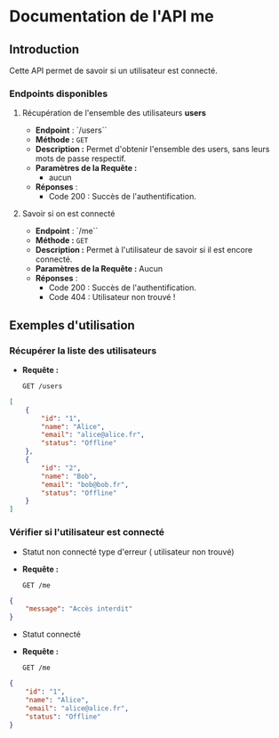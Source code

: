 # Documentation de l'API me

## Introduction

Cette API permet de savoir si un utilisateur est connecté. 

### Endpoints disponibles

1. Récupération de l'ensemble des utilisateurs **users**

    - **Endpoint** : `/users``
    - **Méthode :** `GET`
    - **Description :** Permet d'obtenir l'ensemble des users, sans leurs mots de passe respectif.
    - **Paramètres de la Requête :**
        - aucun
    - **Réponses** :
        - Code 200 : Succès de l'authentification.

2. Savoir si on est connecté 

    - **Endpoint** : `/me``
    - **Méthode :** `GET`
    - **Description :** Permet à l'utilisateur de savoir si il est encore connecté.
    - **Paramètres de la Requête :** Aucun
    - **Réponses** :
        - Code 200 : Succès de l'authentification.
        - Code 404 : Utilisateur non trouvé !


## Exemples d'utilisation

### Récupérer la liste des utilisateurs

- **Requête :**
  ```http
  GET /users
  ```

```json
[
    {
        "id": "1",
        "name": "Alice",
        "email": "alice@alice.fr",
        "status": "Offline"
    },
    {
        "id": "2",
        "name": "Bob",
        "email": "bob@bob.fr",
        "status": "Offline"
    }
]
```

### Vérifier si l'utilisateur est connecté

- Statut non connecté type d'erreur ( utilisateur non trouvé)

- **Requête :**
  ```http
  GET /me
  ```

```json
{
    "message": "Accès interdit"
}
```

- Statut  connecté

- **Requête :**
  ```http
  GET /me
  ```

```json
{
    "id": "1",
    "name": "Alice",
    "email": "alice@alice.fr",
    "status": "Offline"
}
```
